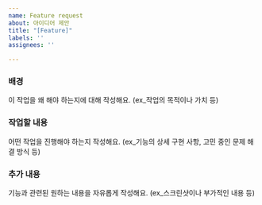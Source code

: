 ```yaml
---
name: Feature request
about: 아이디어 제안
title: "[Feature]"
labels: ''
assignees: ''

---
```


### 배경

이 작업을 왜 해야 하는지에 대해 작성해요. (ex_작업의 목적이나 가치 등)


### 작업할 내용
어떤 작업을 진행해야 하는지 작성해요. (ex_기능의 상세 구현 사항, 고민 중인 문제 해결 방식 등)


### 추가 내용

기능과 관련된 원하는 내용을 자유롭게 작성해요. (ex_스크린샷이나 부가적인 내용 등)

